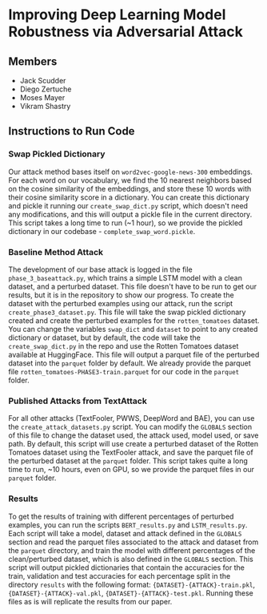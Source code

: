 # Improving Deep Learning Model Robustness via Adversarial Attack

## Members
* Jack Scudder
* Diego Zertuche
* Moses Mayer
* Vikram Shastry


## Instructions to Run Code

### Swap Pickled Dictionary

Our attack method bases itself on `word2vec-google-news-300` embeddings. For each word on our vocabulary, we find the 10 nearest neighbors based on the cosine similarity of the embeddings, and store these 10 words with their cosine similarity score in a dictionary. You can create this dictionary and pickle it running our `create_swap_dict.py` script, which doesn't need any modifications, and this will output a pickle file in the current directory. This script takes a long time to run (~1 hour), so we provide the pickled dictionary in our codebase - `complete_swap_word.pickle`.

### Baseline Method Attack

The development of our base attack is logged in the file `phase_3_baseattack.py`, which trains a simple LSTM model with a clean dataset, and a perturbed dataset. This file doesn't have to be run to get our results, but it is in the repository to show our progress. To create the dataset with the perturbed examples using our attack, run the script `create_phase3_dataset.py`. This file will take the swap pickled dictionary created and create the perturbed examples for the `rotten_tomatoes` dataset. You can change the variables `swap_dict` and `dataset` to point to any created dictionary or dataset, but by default, the code will take the `create_swap_dict.py` in the repo and use the Rotten Tomatoes dataset available at HuggingFace. This file will output a parquet file of the perturbed dataset into the `parquet` folder by default. We already provide the parquet file `rotten_tomatoes-PHASE3-train.parquet` for our code in the `parquet` folder.

### Published Attacks from TextAttack

For all other attacks (TextFooler, PWWS, DeepWord and BAE), you can use the `create_attack_datasets.py` script. You can modify the `GLOBALS` section of this file to change the dataset used, the attack used, model used, or save path. By default, this script will use create a perturbed dataset of the Rotten Tomatoes dataset using the TextFooler attack, and save the parquet file of the perturbed dataset at the `parquet` folder. This script takes quite a long time to run, ~10 hours, even on GPU, so we provide the parquet files in our `parquet` folder.

### Results

To get the results of training with different percentages of perturbed examples, you can run the scripts `BERT_results.py` and `LSTM_results.py`. Each script will take a model, dataset and attack defined in the `GLOBALS` section and read the parquet files associated to the attack and dataset from the `parquet` directory, and train the model with different percentages of the clean/perturbed dataset, which is also defined in the `GLOBALS` section. This script will output pickled dictionaries that contain the accuracies for the train, validation and test accuracies for each percentage split in the directory `results` with the following format: `{DATASET}-{ATTACK}-train.pkl`, `{DATASET}-{ATTACK}-val.pkl`, `{DATASET}-{ATTACK}-test.pkl`. Running these files as is will replicate the results from our paper.
